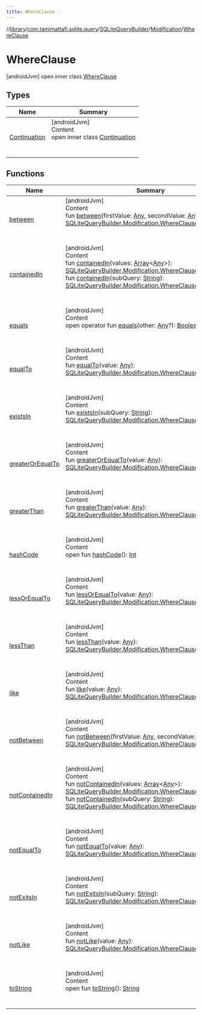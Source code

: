 ```yaml
---
title: WhereClause -
---
```

//[library](../../../../index.md)/[com.tamimattafi.sqlite.query](../../../index.md)/[SQLiteQueryBuilder](../../index.md)/[Modification](../index.md)/[WhereClause](index.md)



# WhereClause  
 [androidJvm] open inner class [WhereClause](index.md)   


## Types  
  
|  Name|  Summary| 
|---|---|
| <a name="com.tamimattafi.sqlite.query/SQLiteQueryBuilder.Modification.WhereClause.Continuation///PointingToDeclaration/"></a>[Continuation](-continuation/index.md)| <a name="com.tamimattafi.sqlite.query/SQLiteQueryBuilder.Modification.WhereClause.Continuation///PointingToDeclaration/"></a>[androidJvm]  <br>Content  <br>open inner class [Continuation](-continuation/index.md)  <br><br><br>


## Functions  
  
|  Name|  Summary| 
|---|---|
| <a name="com.tamimattafi.sqlite.query/SQLiteQueryBuilder.Modification.WhereClause/between/#kotlin.Any#kotlin.Any/PointingToDeclaration/"></a>[between](between.md)| <a name="com.tamimattafi.sqlite.query/SQLiteQueryBuilder.Modification.WhereClause/between/#kotlin.Any#kotlin.Any/PointingToDeclaration/"></a>[androidJvm]  <br>Content  <br>fun [between](between.md)(firstValue: [Any](https://kotlinlang.org/api/latest/jvm/stdlib/kotlin/-any/index.html), secondValue: [Any](https://kotlinlang.org/api/latest/jvm/stdlib/kotlin/-any/index.html)): [SQLiteQueryBuilder.Modification.WhereClause.Continuation](-continuation/index.md)  <br><br><br>
| <a name="com.tamimattafi.sqlite.query/SQLiteQueryBuilder.Modification.WhereClause/containedIn/#kotlin.Array[kotlin.Any]/PointingToDeclaration/"></a>[containedIn](contained-in.md)| <a name="com.tamimattafi.sqlite.query/SQLiteQueryBuilder.Modification.WhereClause/containedIn/#kotlin.Array[kotlin.Any]/PointingToDeclaration/"></a>[androidJvm]  <br>Content  <br>fun [containedIn](contained-in.md)(values: [Array](https://kotlinlang.org/api/latest/jvm/stdlib/kotlin/-array/index.html)<[Any](https://kotlinlang.org/api/latest/jvm/stdlib/kotlin/-any/index.html)>): [SQLiteQueryBuilder.Modification.WhereClause.Continuation](-continuation/index.md)  <br>fun [containedIn](contained-in.md)(subQuery: [String](https://kotlinlang.org/api/latest/jvm/stdlib/kotlin/-string/index.html)): [SQLiteQueryBuilder.Modification.WhereClause.Continuation](-continuation/index.md)  <br><br><br>
| <a name="kotlin/Any/equals/#kotlin.Any?/PointingToDeclaration/"></a>[equals](../../../-s-q-lite-query-utils/index.md#%5Bkotlin%2FAny%2Fequals%2F%23kotlin.Any%3F%2FPointingToDeclaration%2F%5D%2FFunctions%2F1519574284)| <a name="kotlin/Any/equals/#kotlin.Any?/PointingToDeclaration/"></a>[androidJvm]  <br>Content  <br>open operator fun [equals](../../../-s-q-lite-query-utils/index.md#%5Bkotlin%2FAny%2Fequals%2F%23kotlin.Any%3F%2FPointingToDeclaration%2F%5D%2FFunctions%2F1519574284)(other: [Any](https://kotlinlang.org/api/latest/jvm/stdlib/kotlin/-any/index.html)?): [Boolean](https://kotlinlang.org/api/latest/jvm/stdlib/kotlin/-boolean/index.html)  <br><br><br>
| <a name="com.tamimattafi.sqlite.query/SQLiteQueryBuilder.Modification.WhereClause/equalTo/#kotlin.Any/PointingToDeclaration/"></a>[equalTo](equal-to.md)| <a name="com.tamimattafi.sqlite.query/SQLiteQueryBuilder.Modification.WhereClause/equalTo/#kotlin.Any/PointingToDeclaration/"></a>[androidJvm]  <br>Content  <br>fun [equalTo](equal-to.md)(value: [Any](https://kotlinlang.org/api/latest/jvm/stdlib/kotlin/-any/index.html)): [SQLiteQueryBuilder.Modification.WhereClause.Continuation](-continuation/index.md)  <br><br><br>
| <a name="com.tamimattafi.sqlite.query/SQLiteQueryBuilder.Modification.WhereClause/existsIn/#kotlin.String/PointingToDeclaration/"></a>[existsIn](exists-in.md)| <a name="com.tamimattafi.sqlite.query/SQLiteQueryBuilder.Modification.WhereClause/existsIn/#kotlin.String/PointingToDeclaration/"></a>[androidJvm]  <br>Content  <br>fun [existsIn](exists-in.md)(subQuery: [String](https://kotlinlang.org/api/latest/jvm/stdlib/kotlin/-string/index.html)): [SQLiteQueryBuilder.Modification.WhereClause.Continuation](-continuation/index.md)  <br><br><br>
| <a name="com.tamimattafi.sqlite.query/SQLiteQueryBuilder.Modification.WhereClause/greaterOrEqualTo/#kotlin.Any/PointingToDeclaration/"></a>[greaterOrEqualTo](greater-or-equal-to.md)| <a name="com.tamimattafi.sqlite.query/SQLiteQueryBuilder.Modification.WhereClause/greaterOrEqualTo/#kotlin.Any/PointingToDeclaration/"></a>[androidJvm]  <br>Content  <br>fun [greaterOrEqualTo](greater-or-equal-to.md)(value: [Any](https://kotlinlang.org/api/latest/jvm/stdlib/kotlin/-any/index.html)): [SQLiteQueryBuilder.Modification.WhereClause.Continuation](-continuation/index.md)  <br><br><br>
| <a name="com.tamimattafi.sqlite.query/SQLiteQueryBuilder.Modification.WhereClause/greaterThan/#kotlin.Any/PointingToDeclaration/"></a>[greaterThan](greater-than.md)| <a name="com.tamimattafi.sqlite.query/SQLiteQueryBuilder.Modification.WhereClause/greaterThan/#kotlin.Any/PointingToDeclaration/"></a>[androidJvm]  <br>Content  <br>fun [greaterThan](greater-than.md)(value: [Any](https://kotlinlang.org/api/latest/jvm/stdlib/kotlin/-any/index.html)): [SQLiteQueryBuilder.Modification.WhereClause.Continuation](-continuation/index.md)  <br><br><br>
| <a name="kotlin/Any/hashCode/#/PointingToDeclaration/"></a>[hashCode](../../../-s-q-lite-query-utils/index.md#%5Bkotlin%2FAny%2FhashCode%2F%23%2FPointingToDeclaration%2F%5D%2FFunctions%2F1519574284)| <a name="kotlin/Any/hashCode/#/PointingToDeclaration/"></a>[androidJvm]  <br>Content  <br>open fun [hashCode](../../../-s-q-lite-query-utils/index.md#%5Bkotlin%2FAny%2FhashCode%2F%23%2FPointingToDeclaration%2F%5D%2FFunctions%2F1519574284)(): [Int](https://kotlinlang.org/api/latest/jvm/stdlib/kotlin/-int/index.html)  <br><br><br>
| <a name="com.tamimattafi.sqlite.query/SQLiteQueryBuilder.Modification.WhereClause/lessOrEqualTo/#kotlin.Any/PointingToDeclaration/"></a>[lessOrEqualTo](less-or-equal-to.md)| <a name="com.tamimattafi.sqlite.query/SQLiteQueryBuilder.Modification.WhereClause/lessOrEqualTo/#kotlin.Any/PointingToDeclaration/"></a>[androidJvm]  <br>Content  <br>fun [lessOrEqualTo](less-or-equal-to.md)(value: [Any](https://kotlinlang.org/api/latest/jvm/stdlib/kotlin/-any/index.html)): [SQLiteQueryBuilder.Modification.WhereClause.Continuation](-continuation/index.md)  <br><br><br>
| <a name="com.tamimattafi.sqlite.query/SQLiteQueryBuilder.Modification.WhereClause/lessThan/#kotlin.Any/PointingToDeclaration/"></a>[lessThan](less-than.md)| <a name="com.tamimattafi.sqlite.query/SQLiteQueryBuilder.Modification.WhereClause/lessThan/#kotlin.Any/PointingToDeclaration/"></a>[androidJvm]  <br>Content  <br>fun [lessThan](less-than.md)(value: [Any](https://kotlinlang.org/api/latest/jvm/stdlib/kotlin/-any/index.html)): [SQLiteQueryBuilder.Modification.WhereClause.Continuation](-continuation/index.md)  <br><br><br>
| <a name="com.tamimattafi.sqlite.query/SQLiteQueryBuilder.Modification.WhereClause/like/#kotlin.Any/PointingToDeclaration/"></a>[like](like.md)| <a name="com.tamimattafi.sqlite.query/SQLiteQueryBuilder.Modification.WhereClause/like/#kotlin.Any/PointingToDeclaration/"></a>[androidJvm]  <br>Content  <br>fun [like](like.md)(value: [Any](https://kotlinlang.org/api/latest/jvm/stdlib/kotlin/-any/index.html)): [SQLiteQueryBuilder.Modification.WhereClause.Continuation](-continuation/index.md)  <br><br><br>
| <a name="com.tamimattafi.sqlite.query/SQLiteQueryBuilder.Modification.WhereClause/notBetween/#kotlin.Any#kotlin.Any/PointingToDeclaration/"></a>[notBetween](not-between.md)| <a name="com.tamimattafi.sqlite.query/SQLiteQueryBuilder.Modification.WhereClause/notBetween/#kotlin.Any#kotlin.Any/PointingToDeclaration/"></a>[androidJvm]  <br>Content  <br>fun [notBetween](not-between.md)(firstValue: [Any](https://kotlinlang.org/api/latest/jvm/stdlib/kotlin/-any/index.html), secondValue: [Any](https://kotlinlang.org/api/latest/jvm/stdlib/kotlin/-any/index.html)): [SQLiteQueryBuilder.Modification.WhereClause.Continuation](-continuation/index.md)  <br><br><br>
| <a name="com.tamimattafi.sqlite.query/SQLiteQueryBuilder.Modification.WhereClause/notContainedIn/#kotlin.Array[kotlin.Any]/PointingToDeclaration/"></a>[notContainedIn](not-contained-in.md)| <a name="com.tamimattafi.sqlite.query/SQLiteQueryBuilder.Modification.WhereClause/notContainedIn/#kotlin.Array[kotlin.Any]/PointingToDeclaration/"></a>[androidJvm]  <br>Content  <br>fun [notContainedIn](not-contained-in.md)(values: [Array](https://kotlinlang.org/api/latest/jvm/stdlib/kotlin/-array/index.html)<[Any](https://kotlinlang.org/api/latest/jvm/stdlib/kotlin/-any/index.html)>): [SQLiteQueryBuilder.Modification.WhereClause.Continuation](-continuation/index.md)  <br>fun [notContainedIn](not-contained-in.md)(subQuery: [String](https://kotlinlang.org/api/latest/jvm/stdlib/kotlin/-string/index.html)): [SQLiteQueryBuilder.Modification.WhereClause.Continuation](-continuation/index.md)  <br><br><br>
| <a name="com.tamimattafi.sqlite.query/SQLiteQueryBuilder.Modification.WhereClause/notEqualTo/#kotlin.Any/PointingToDeclaration/"></a>[notEqualTo](not-equal-to.md)| <a name="com.tamimattafi.sqlite.query/SQLiteQueryBuilder.Modification.WhereClause/notEqualTo/#kotlin.Any/PointingToDeclaration/"></a>[androidJvm]  <br>Content  <br>fun [notEqualTo](not-equal-to.md)(value: [Any](https://kotlinlang.org/api/latest/jvm/stdlib/kotlin/-any/index.html)): [SQLiteQueryBuilder.Modification.WhereClause.Continuation](-continuation/index.md)  <br><br><br>
| <a name="com.tamimattafi.sqlite.query/SQLiteQueryBuilder.Modification.WhereClause/notExitsIn/#kotlin.String/PointingToDeclaration/"></a>[notExitsIn](not-exits-in.md)| <a name="com.tamimattafi.sqlite.query/SQLiteQueryBuilder.Modification.WhereClause/notExitsIn/#kotlin.String/PointingToDeclaration/"></a>[androidJvm]  <br>Content  <br>fun [notExitsIn](not-exits-in.md)(subQuery: [String](https://kotlinlang.org/api/latest/jvm/stdlib/kotlin/-string/index.html)): [SQLiteQueryBuilder.Modification.WhereClause.Continuation](-continuation/index.md)  <br><br><br>
| <a name="com.tamimattafi.sqlite.query/SQLiteQueryBuilder.Modification.WhereClause/notLike/#kotlin.Any/PointingToDeclaration/"></a>[notLike](not-like.md)| <a name="com.tamimattafi.sqlite.query/SQLiteQueryBuilder.Modification.WhereClause/notLike/#kotlin.Any/PointingToDeclaration/"></a>[androidJvm]  <br>Content  <br>fun [notLike](not-like.md)(value: [Any](https://kotlinlang.org/api/latest/jvm/stdlib/kotlin/-any/index.html)): [SQLiteQueryBuilder.Modification.WhereClause.Continuation](-continuation/index.md)  <br><br><br>
| <a name="kotlin/Any/toString/#/PointingToDeclaration/"></a>[toString](../../../-s-q-lite-query-utils/index.md#%5Bkotlin%2FAny%2FtoString%2F%23%2FPointingToDeclaration%2F%5D%2FFunctions%2F1519574284)| <a name="kotlin/Any/toString/#/PointingToDeclaration/"></a>[androidJvm]  <br>Content  <br>open fun [toString](../../../-s-q-lite-query-utils/index.md#%5Bkotlin%2FAny%2FtoString%2F%23%2FPointingToDeclaration%2F%5D%2FFunctions%2F1519574284)(): [String](https://kotlinlang.org/api/latest/jvm/stdlib/kotlin/-string/index.html)  <br><br><br>

